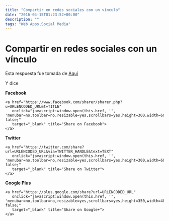 ```yaml
---
title: "Compartir en redes sociales con un vínculo"
date: "2016-04-15T01:23:52+00:00"
description: ""
tags: "Web Apps,Social Media"
---
```

# Compartir en redes sociales con un vínculo

Esta respuesta fue tomada de  [Aquí](http://stackoverflow.com/questions/9120539/facebook-share-link-no-javascript)

Y dice

**Facebook**
```
<a href="https://www.facebook.com/sharer/sharer.php?u=URLENCODED_URL&t=TITLE"
   onclick="javascript:window.open(this.href, '', 'menubar=no,toolbar=no,resizable=yes,scrollbars=yes,height=300,width=600');return false;"
   target="_blank" title="Share on Facebook">
</a>
```

**Twitter**
```
<a href="https://twitter.com/share?url=URLENCODED_URL&via=TWITTER_HANDLE&text=TEXT"
   onclick="javascript:window.open(this.href, '', 'menubar=no,toolbar=no,resizable=yes,scrollbars=yes,height=300,width=600');return false;"
   target="_blank" title="Share on Twitter">
</a>
```

**Google Plus**
```
<a href="https://plus.google.com/share?url=URLENCODED_URL"
   onclick="javascript:window.open(this.href, '', 'menubar=no,toolbar=no,resizable=yes,scrollbars=yes,height=350,width=480');return false;"
   target="_blank" title="Share on Google+">
</a>
```



